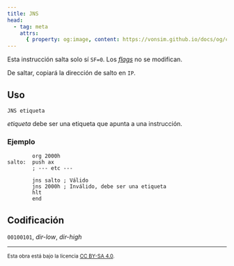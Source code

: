 ```yaml
---
title: JNS
head:
  - tag: meta
    attrs:
      { property: og:image, content: https://vonsim.github.io/docs/og/cpu/instructions/jns.png }
---
```


Esta instrucción salta solo sí `SF=0`. Los [_flags_](/docs/cpu/#flags) no se modifican.

De saltar, copiará la dirección de salto en `IP`.

## Uso

```vonsim
JNS etiqueta
```

_etiqueta_ debe ser una etiqueta que apunta a una instrucción.

### Ejemplo

```vonsim
        org 2000h
salto:  push ax
        ; --- etc ---

        jns salto ; Válido
        jns 2000h ; Inválido, debe ser una etiqueta
        hlt
        end
```

## Codificación

`00100101`, _dir-low_, _dir-high_

---

<small>Esta obra está bajo la licencia <a target="_blank" rel="license noopener noreferrer" href="http://creativecommons.org/licenses/by-sa/4.0/">CC BY-SA 4.0</a>.</small>
